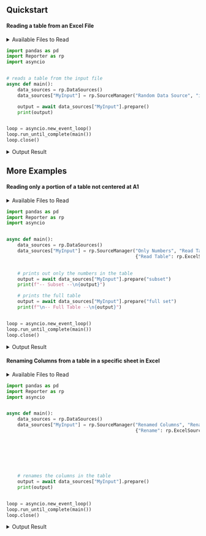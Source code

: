 ## Quickstart

#### Reading a table from an Excel File

<details>
  <summary> Available Files to Read </summary>
  
  ***input.xlsx***
  
  <img width="404" alt="basic_reading_input" src="https://user-images.githubusercontent.com/45087631/210046932-e4de42f0-0377-4eb9-b660-fb0789437f14.png">
</details>

```python
import pandas as pd
import Reporter as rp
import asyncio


# reads a table from the input file
async def main():
    data_sources = rp.DataSources()
    data_sources["MyInput"] = rp.SourceManager("Random Data Source", "input method 1", {"input method 1": rp.ExcelSource("input.xlsx")})

    output = await data_sources["MyInput"].prepare()
    print(output)


loop = asyncio.new_event_loop()
loop.run_until_complete(main())
loop.close()
```


<details>
  <summary> Output Result </summary>
  
  ```
     a  b
  0  1  3
  1  2  4
  ```
</details>


## More Examples

####  Reading only a portion of a table not centered at A1


<details>
  <summary> Available Files to Read </summary>
  
  ***input2.xlsx***

  <img width="424" alt="subset_reading_input" src="https://user-images.githubusercontent.com/45087631/210122610-f021696e-019a-482b-ac6e-fd9f94a2f3c5.png">

</details>

```python
import pandas as pd
import Reporter as rp
import asyncio


async def main():
    data_sources = rp.DataSources()
    data_sources["MyInput"] = rp.SourceManager("Only Numbers", "Read Table",
                                               {"Read Table": rp.ExcelSource("input2.xlsx", post_processor = {"full set": rp.DFProcessor(header_row_pos = 1, top = 2, bottom = 7, left = 2, right = 6),
                                                                                                              "subset": rp.DFProcessor(header_row_pos = 1, top = 3, bottom = -1, left = 3, right = -1)})})

    # prints out only the numbers in the table
    output = await data_sources["MyInput"].prepare("subset")
    print(f"-- Subset --\n{output}")

    # prints the full table
    output = await data_sources["MyInput"].prepare("full set")
    print(f"\n-- Full Table --\n{output}")


loop = asyncio.new_event_loop()
loop.run_until_complete(main())
loop.close()

```

<details>
  <summary> Output Result </summary>
  
  ```
-- Subset --
1 col 2 col 3
3     1     4
4     2     5
5     3     6

-- Full Table --
1       col 1       col 2       col 3       col 4
2  don't read  don't read  don't read  don't read
3  don't read           1           4  don't read
4  don't read           2           5  don't read
5  don't read           3           6  don't read
6  don't read  don't read  don't read  don't read
  ```
</details>


#### Renaming Columns from a table in a specific sheet in Excel


<details>
  <summary> Available Files to Read </summary>
  
  ***input3.xlsx***
  
  <img width="452" alt="rename_read_input" src="https://user-images.githubusercontent.com/45087631/210123430-c7f0fb0f-94b1-4ff2-8706-970705965983.png">
</details>

```python
import pandas as pd
import Reporter as rp
import asyncio


async def main():
    data_sources = rp.DataSources()
    data_sources["MyInput"] = rp.SourceManager("Renamed Columns", "Rename",
                                               {"Rename": rp.ExcelSource("input3.xlsx", "Target Sheet",
                                                                          post_processor = rp.DFProcessor(header_row_pos = 2, top = 3, bottom = 4, left = 2, right = 7,
                                                                                                          renamed_columns = {"bad col 1": "key 1",
                                                                                                                             "bad col 3": "key 2",
                                                                                                                             "bad col 5": "key 3"},
                                                                                                          ind_renamed_columns = {1: "ind 1",
                                                                                                                                 3: "ind 2"}))})

    # renames the columns in the table
    output = await data_sources["MyInput"].prepare()
    print(output)


loop = asyncio.new_event_loop()
loop.run_until_complete(main())
loop.close()
```


<details>
  <summary> Output Result </summary>
  
  ```
  2 key 1 ind 1 key 2 ind 2 key 3
  3     a     b     c     d     e
  ```
</details>


#### 
